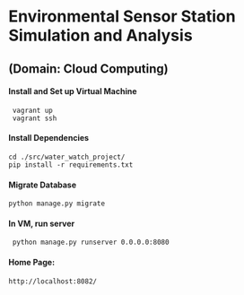 # Environmental Sensor Station Simulation and Analysis 
## (Domain: Cloud Computing)

#### Install and Set up Virtual Machine
```
 vagrant up  
 vagrant ssh  
 ```
 
#### Install Dependencies

```
cd ./src/water_watch_project/
pip install -r requirements.txt
```

 #### Migrate Database
 ```
 python manage.py migrate 
 ```

#### In VM, run server
```
 python manage.py runserver 0.0.0.0:8080  
 ```

#### Home Page: 
```
http://localhost:8082/
```

  

